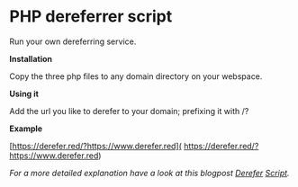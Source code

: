 PHP dereferrer script
===============================

Run your own dereferring service.

__Installation__

Copy the three php files to any domain directory on your webspace.

__Using it__

Add the url you like to derefer to your domain; prefixing it with /?

__Example__

[https://derefer.red/?https://www.derefer.red]( https://derefer.red/?https://www.derefer.red)

*For a more detailed explanation have a look at this blogpost [Derefer]( https://www.derefer.red) [Script]( https://web.archive.org/web/20160809045059/http://www.naden.de/blog/derefer-script).*
